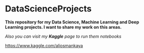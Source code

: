 # DataScienceProjects

**This repository for my Data Science, Machine Learning and Deep Learning projects. I want to share my work on this areas.**

*Also you can visit my **Kaggle** page to run them notebooks*

https://www.kaggle.com/aliosmankaya
